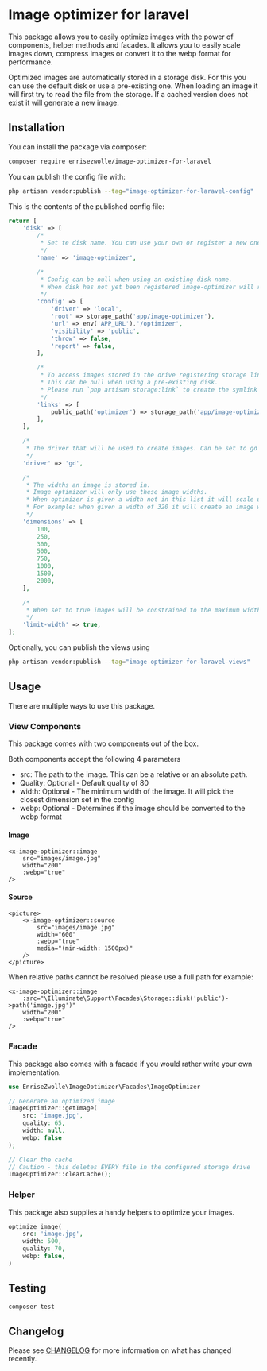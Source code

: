 # Image optimizer for laravel

This package allows you to easily optimize images with the power of components, helper methods and facades.
It allows you to easily scale images down, compress images or convert it to the webp format for performance.

Optimized images are automatically stored in a storage disk. For this you can use the default disk or use a 
pre-existing one. When loading an image it will first try to read the file from the storage. If a cached version 
does not exist it will generate a new image.

## Installation

You can install the package via composer:

```bash
composer require enrisezwolle/image-optimizer-for-laravel
```

You can publish the config file with:

```bash
php artisan vendor:publish --tag="image-optimizer-for-laravel-config"
```

This is the contents of the published config file:

```php
return [
    'disk' => [
        /*
         * Set te disk name. You can use your own or register a new one.
         */
        'name' => 'image-optimizer',

        /*
         * Config can be null when using an existing disk name.
         * When disk has not yet been registered image-optimizer will register a new disk using this config.
         */
        'config' => [
            'driver' => 'local',
            'root' => storage_path('app/image-optimizer'),
            'url' => env('APP_URL').'/optimizer',
            'visibility' => 'public',
            'throw' => false,
            'report' => false,
        ],

        /*
         * To access images stored in the drive registering storage links might be necessary.
         * This can be null when using a pre-existing disk.
         * Please run `php artisan storage:link` to create the symlink in the public directory.
         */
        'links' => [
            public_path('optimizer') => storage_path('app/image-optimizer'),
        ],
    ],

    /*
     * The driver that will be used to create images. Can be set to gd or imagick.
     */
    'driver' => 'gd',

    /*
     * The widths an image is stored in.
     * Image optimizer will only use these image widths.
     * When optimizer is given a width not in this list it will scale up to the next available width.
     * For example: when given a width of 320 it will create an image width a width of 500.
     */
    'dimensions' => [
        100,
        250,
        300,
        500,
        750,
        1000,
        1500,
        2000,
    ],

    /*
     * When set to true images will be constrained to the maximum width defined in 'dimensions'.
     */
    'limit-width' => true,
];
```

Optionally, you can publish the views using

```bash
php artisan vendor:publish --tag="image-optimizer-for-laravel-views"
```

## Usage

There are multiple ways to use this package.

### View Components

This package comes with two components out of the box.

Both components accept the following 4 parameters

- src: The path to the image. This can be a relative or an absolute path.
- Quality: Optional - Default quality of 80 
- width: Optional - The minimum width of the image. It will pick the closest dimension set in the config
- webp: Optional - Determines if the image should be converted to the webp format

#### Image

```bladehtml
<x-image-optimizer::image
    src="images/image.jpg"
    width="200"
    :webp="true"
/>
```

#### Source

```bladehtml
<picture>
    <x-image-optimizer::source 
        src="images/image.jpg" 
        width="600"
        :webp="true" 
        media="(min-width: 1500px)" 
    />
</picture>
```

When relative paths cannot be resolved please use a full path for example:

```bladehtml
<x-image-optimizer::image
    :src="\Illuminate\Support\Facades\Storage::disk('public')->path('image.jpg')"
    width="200"
    :webp="true"
/>
```

### Facade

This package also comes with a facade if you would rather write your own implementation.

```php
use EnriseZwolle\ImageOptimizer\Facades\ImageOptimizer

// Generate an optimized image
ImageOptimizer::getImage(
    src: 'image.jpg',
    quality: 65,
    width: null,
    webp: false 
);

// Clear the cache
// Caution - this deletes EVERY file in the configured storage drive
ImageOptimizer::clearCache();
```

### Helper

This package also supplies a handy helpers to optimize your images.

```php
optimize_image(
    src: 'image.jpg',
    width: 500,
    quality: 70,
    webp: false,  
)
```

## Testing

```bash
composer test
```

## Changelog

Please see [CHANGELOG](CHANGELOG.md) for more information on what has changed recently.

